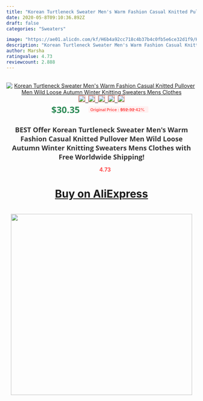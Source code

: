 ```yaml
---
title: "Korean Turtleneck Sweater Men's Warm Fashion Casual Knitted Pullover Men Wild Loose Autumn Winter Knitting Sweaters Mens Clothes"
date: 2020-05-8T09:10:36.892Z
draft: false
categories: "Sweaters"

image: "https://ae01.alicdn.com/kf/H6b4a92cc718c4b37b4c0fb5e6ce32d1f9/Korean-Turtleneck-Sweater-Men-s-Warm-Fashion-Casual-Knitted-Pullover-Men-Wild-Loose-Autumn-Winter-Knitting.jpg"
description: "Korean Turtleneck Sweater Men's Warm Fashion Casual Knitted Pullover Men Wild Loose Autumn Winter Knitting Sweaters Mens Clothes"
author: Marsha
ratingvalue: 4.73
reviewcount: 2.888
---
```

<br>
<div style="text-align: center;">
<a href="https://s.click.aliexpress.com/e/_9hCnbn" target="_blank" rel="nofollow noopener noreferrer"><img alt="Korean Turtleneck Sweater Men's Warm Fashion Casual Knitted Pullover Men Wild Loose Autumn Winter Knitting Sweaters Mens Clothes" class="magnifier-image" src="https://ae01.alicdn.com/kf/H6b4a92cc718c4b37b4c0fb5e6ce32d1f9/Korean-Turtleneck-Sweater-Men-s-Warm-Fashion-Casual-Knitted-Pullover-Men-Wild-Loose-Autumn-Winter-Knitting.jpg_640x640.jpg">
<br>
<img style="border:1px solid salmon" src="https://ae01.alicdn.com/kf/H6b4a92cc718c4b37b4c0fb5e6ce32d1f9/Korean-Turtleneck-Sweater-Men-s-Warm-Fashion-Casual-Knitted-Pullover-Men-Wild-Loose-Autumn-Winter-Knitting.jpg_120x120.jpg">&nbsp;&nbsp;<img style="border:1px solid salmon" src="https://ae01.alicdn.com/kf/H8e8fd1bfe4ef4b4788399cefb9483169q/Korean-Turtleneck-Sweater-Men-s-Warm-Fashion-Casual-Knitted-Pullover-Men-Wild-Loose-Autumn-Winter-Knitting.jpg_120x120.jpg">&nbsp;&nbsp;<img style="border:1px solid salmon" src="https://ae01.alicdn.com/kf/H0ae84dad2783467980cd89ec502c61d0y/Korean-Turtleneck-Sweater-Men-s-Warm-Fashion-Casual-Knitted-Pullover-Men-Wild-Loose-Autumn-Winter-Knitting.jpg_120x120.jpg">&nbsp;&nbsp;<img style="border:1px solid salmon" src="https://ae01.alicdn.com/kf/H1c370fe244fb4aa0b1de68227dda2639t/Korean-Turtleneck-Sweater-Men-s-Warm-Fashion-Casual-Knitted-Pullover-Men-Wild-Loose-Autumn-Winter-Knitting.jpg_120x120.jpg">&nbsp;&nbsp;<img style="border:1px solid salmon" src="https://ae01.alicdn.com/kf/H29b8a4a484514601b84e859c6f6e3c96f/Korean-Turtleneck-Sweater-Men-s-Warm-Fashion-Casual-Knitted-Pullover-Men-Wild-Loose-Autumn-Winter-Knitting.jpg_120x120.jpg"></a></div><br0>
<div style="text-align: center;"><span style="background-color: white; border: 0px; box-sizing: border-box; color: seagreen; display: inline-block; font-family: &quot;open sans&quot; , &quot;arial&quot; , &quot;helvetica&quot; , sans-serif , &quot;heiti&quot;; font-size: 24px; font-stretch: inherit; font-weight: 700; line-height: inherit; margin: 0px 10px 0px 0px; padding: 0px; vertical-align: middle;">$30.35 </span>
<span style="background: rgb(255 , 241 , 241); border-radius: 3px; border: 0px; box-sizing: border-box; color: #ff4747; display: inline-block; font-family: inherit; font-size: 12px; font-stretch: inherit; font-style: inherit; font-variant: inherit; font-weight: 600; line-height: inherit; margin: 0px; padding: 2px 5px; transform: scale(0.9); vertical-align: middle;">Original Price : <b style="text-decoration: line-through;">$52.32 </b> 42%&nbsp;&nbsp;</span></div>
<h1 style="color: #333333; display: inline-block; font-family: &quot;open sans&quot; , &quot;arial&quot; , &quot;helvetica&quot; , sans-serif , &quot;heiti&quot;; font-size: 18px; font-stretch: inherit; font-weight: 700; text-align: center;">BEST Offer Korean Turtleneck Sweater Men's Warm Fashion Casual Knitted Pullover Men Wild Loose Autumn Winter Knitting Sweaters Mens Clothes with Free Worldwide Shipping!</h1>
<div style="color: #ff4747; text-align: center;">
<img src="https://4.bp.blogspot.com/-M0ZcTcb-5uY/XleCXlxnR4I/AAAAAAAAAEc/OrjgMkXV1oMQFaCRZj5HQwOCBcu3w1FegCPcBGAYYCw/s1600/star.png" style="height: 15px;">&nbsp;<b>4.73</b></div>
<div class="button_cont" align="center"><a class="buynow_a" href="https://s.click.aliexpress.com/e/_9hCnbn" target="_blank" rel="nofollow noopener noreferrer"><H1>Buy on AliExpress</H1></a></div><br>
<div class="separator" style="clear: both; text-align: center;">
<img src="https://lh3.googleusercontent.com/-pTy5HemUv9M/XlePHvY0dAI/AAAAAAAAAE4/0nX5iRUoIWY8eMW9Dpxeirr157OZliDIgCLcBGAsYHQ/s1600/badge.gif" width="480">
</div>
